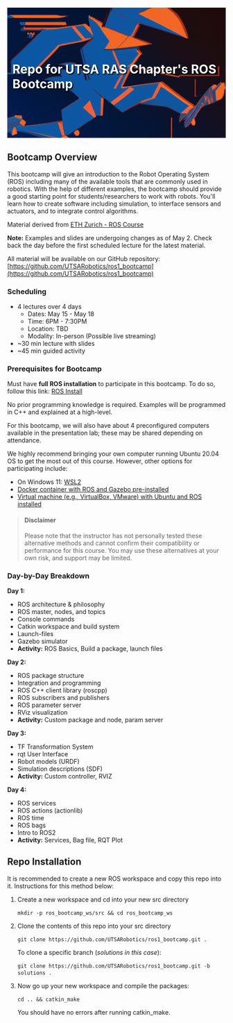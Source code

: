 <p align="center">
  <img src="docs/rowdy_robot.png" style="object-fit: cover; width: 100%; height: 300px;" />
  <h1 style="position: absolute; top: 150px; left: 50%; transform: translateX(-50%); color: white; text-shadow: 2px 2px 2px black;">Repo for UTSA RAS Chapter's ROS Bootcamp</h1>
</p>

## Bootcamp Overview
This bootcamp will give an introduction to the Robot Operating System (ROS) including many of the available tools that are commonly used in robotics. With the help of different examples, the bootcamp should provide a good starting point for students/researchers to work with robots. You'll learn how to create software including simulation, to interface sensors and actuators, and to integrate control algorithms.

Material derived from [ETH Zurich - ROS Course](https://rsl.ethz.ch/education-students/lectures/ros.html)

**Note:** Examples and slides are undergoing changes as of May 2. Check back the day before the first scheduled lecture for the latest material.

All material will be available on our GitHub repository: [https://github.com/UTSARobotics/ros1_bootcamp](https://github.com/UTSARobotics/ros1_bootcamp)


### Scheduling
- 4 lectures over 4 days
    - Dates: May 15 - May 18
    - Time: 6PM - 7:30PM
    - Location: TBD
    - Modality: In-person (Possible live streaming)
- ~30 min lecture with slides
- ~45 min guided activity

### Prerequisites for Bootcamp

Must have **full ROS installation** to participate in this bootcamp. To do so, follow this link: [ROS Install](http://wiki.ros.org/noetic/Installation/Ubuntu)

No prior programming knowledge is required. Examples will be programmed in C++ and explained at a high-level.

For this bootcamp, we will also have about 4 preconfigured computers available in the presentation lab; these may be shared depending on attendance.

We highly recommend bringing your own computer running Ubuntu 20.04 OS to get the most out of this course. However, other options for participating include:
- On Windows 11: [WSL2](https://github.com/ishkapoor2000/Install_ROS_Noetic_On_WSL)
- [Docker container with ROS and Gazebo pre-installed](http://wiki.ros.org/docker/Tutorials/Docker)
- [Virtual machine (e.g., VirtualBox, VMware) with Ubuntu and ROS installed](https://subscription.packtpub.com/book/iot-&-hardware/9781783554713/1/ch01lvl1sec13/setting-ros-on-virtualbox)

> #### Disclaimer
> Please note that the instructor has not personally tested these alternative methods and cannot confirm their compatibility or performance for this course. You may use these alternatives at your own risk, and support may be limited.



### Day-by-Day Breakdown
**Day 1:**
- ROS architecture & philosophy
- ROS master, nodes, and topics
- Console commands
- Catkin workspace and build system
- Launch-files
- Gazebo simulator
- **Activity:** ROS Basics, Build a package, launch files

**Day 2:**
- ROS package structure
- Integration and programming
- ROS C++ client library (roscpp)
- ROS subscribers and publishers
- ROS parameter server
- RViz visualization
- **Activity:** Custom package and node, param server

**Day 3:**
- TF Transformation System
- rqt User Interface
- Robot models (URDF)
- Simulation descriptions (SDF)
- **Activity:** Custom controller, RVIZ

**Day 4:**
- ROS services
- ROS actions (actionlib)
- ROS time
- ROS bags
- Intro to ROS2
- **Activity:** Services, Bag file, RQT Plot

## Repo Installation
It is recommended to create a new ROS workspace and copy this repo into it. Instructions for this method below:
1. Create a new workspace and cd into your new src directory
    ```
    mkdir -p ros_bootcamp_ws/src && cd ros_bootcamp_ws
    ```
2. Clone the contents of this repo into your src directory
    ```
    git clone https://github.com/UTSARobotics/ros1_bootcamp.git .
    ```
    
    To clone a specific branch (*solutions in this case*):
    ```
    git clone https://github.com/UTSARobotics/ros1_bootcamp.git -b solutions .
    ```

3. Now go up your new workspace and compile the packages:
    ```
    cd .. && catkin_make
    ```
    You should have no errors after running catkin_make.
